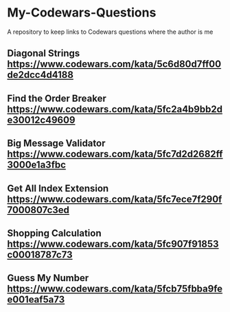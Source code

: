 # My-Codewars-Questions
A repository to keep links to Codewars questions where the author is me

## Diagonal Strings  &nbsp; &nbsp; &nbsp; &nbsp; &nbsp; &nbsp; &nbsp; &nbsp; &nbsp; &nbsp; &nbsp;  https://www.codewars.com/kata/5c6d80d7ff00de2dcc4d4188
## Find the Order Breaker &nbsp; &nbsp; &nbsp; &nbsp; &nbsp; &nbsp; &nbsp; &nbsp; &nbsp; &nbsp; &nbsp;  https://www.codewars.com/kata/5fc2a4b9bb2de30012c49609
## Big Message Validator &nbsp; &nbsp; &nbsp; &nbsp; &nbsp; &nbsp; &nbsp; &nbsp; &nbsp; &nbsp; &nbsp;  https://www.codewars.com/kata/5fc7d2d2682ff3000e1a3fbc
## Get All Index Extension &nbsp; &nbsp; &nbsp; &nbsp; &nbsp; &nbsp; &nbsp; &nbsp; &nbsp; &nbsp; &nbsp;  https://www.codewars.com/kata/5fc7ece7f290f7000807c3ed
## Shopping Calculation &nbsp; &nbsp; &nbsp; &nbsp; &nbsp; &nbsp; &nbsp; &nbsp; &nbsp; &nbsp; &nbsp;  https://www.codewars.com/kata/5fc907f91853c00018787c73
## Guess My Number &nbsp; &nbsp; &nbsp; &nbsp; &nbsp; &nbsp; &nbsp; &nbsp; &nbsp; &nbsp; &nbsp;  https://www.codewars.com/kata/5fcb75fbba9fee001eaf5a73

